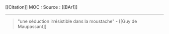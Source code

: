 [[Citation]]
MOC : 
Source : [[BAr1]]
***

> "une séduction irrésistible dans la moustache" \- [[Guy de Maupassant]]